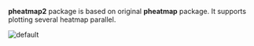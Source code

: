 
**pheatmap2** package is based on original **pheatmap** package. It supports plotting several heatmap parallel.

![default](https://cloud.githubusercontent.com/assets/449218/5553797/e19f0e56-8c2f-11e4-881f-02666e55fd9c.png)
